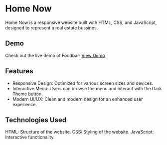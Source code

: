 # Home Now
Home Now is a responsive website built with HTML, CSS, and JavaScript, designed to represent a real estate bussines.
## Demo
Check out the live demo of Foodbar: [View Demo](https://gj-homenow.netlify.app/)
## Features
* Responsive Design: Optimized for various screen sizes and devices.
* Interactive Menu: Users can browse the menu and interact with the Dark Theme button.
* Modern UI/UX: Clean and modern design for an enhanced user experience.
## Technologies Used
HTML: Structure of the website.
CSS: Styling of the website.
JavaScript: Interactive functionality.
